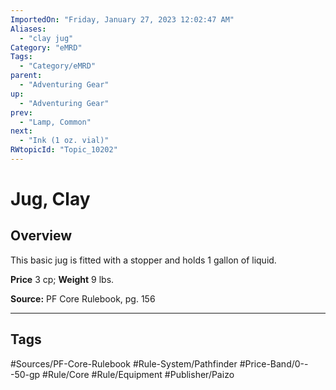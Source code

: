 ```yaml
---
ImportedOn: "Friday, January 27, 2023 12:02:47 AM"
Aliases:
  - "clay jug"
Category: "eMRD"
Tags:
  - "Category/eMRD"
parent:
  - "Adventuring Gear"
up:
  - "Adventuring Gear"
prev:
  - "Lamp, Common"
next:
  - "Ink (1 oz. vial)"
RWtopicId: "Topic_10202"
---
```

# Jug, Clay
## Overview
This basic jug is fitted with a stopper and holds 1 gallon of liquid. 

**Price** 3 cp; **Weight** 9 lbs.

**Source:** PF Core Rulebook, pg. 156


---
## Tags
#Sources/PF-Core-Rulebook #Rule-System/Pathfinder #Price-Band/0---50-gp #Rule/Core #Rule/Equipment #Publisher/Paizo

